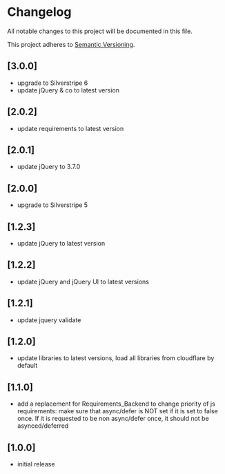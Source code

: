 # Changelog

All notable changes to this project will be documented in this file.

This project adheres to [Semantic Versioning](http://semver.org/).

## [3.0.0]

* upgrade to Silverstripe 6
* update jQuery & co to latest version

## [2.0.2]

* update requirements to latest version

## [2.0.1]

* update jQuery to 3.7.0

## [2.0.0]

* upgrade to Silverstripe 5

## [1.2.3]

* update jQuery to latest version

## [1.2.2]

* update jQuery and jQuery UI to latest versions

## [1.2.1]

* update jquery validate

## [1.2.0]

* update libraries to latest versions, load all libraries from cloudflare by default

## [1.1.0]

* add a replacement for Requirements_Backend to change priority of js requirements: make sure that async/defer is NOT set if it is set to false once. If it is requested to be non async/defer once, it should not be asynced/deferred

## [1.0.0]

* initial release
